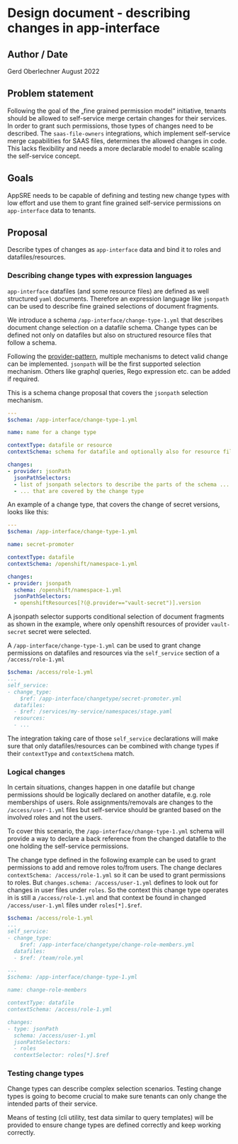# Design document - describing changes in app-interface

## Author / Date

Gerd Oberlechner
August 2022

## Problem statement

Following the goal of the „fine grained permission model“ initiative, tenants should be allowed to self-service merge certain changes for their services. In order to grant such permissions, those types of changes need to be described. The `saas-file-owners` integrations, which implement self-service merge capabilities for SAAS files, determines the allowed changes in code. This lacks flexibility and needs a more declarable model to enable scaling the self-service concept.

## Goals

AppSRE needs to be capable of defining and testing new change types with low effort and use them to grant fine grained self-service permissions on `app-interface` data to tenants.

## Proposal

Describe types of changes as `app-interface` data and bind it to roles and datafiles/resources.

### Describing change types with expression languages

`app-interface` datafiles (and some resource files) are defined as well structured `yaml` documents. Therefore an expression language like `jsonpath` can be used to describe fine grained selections of document fragments.

We introduce a schema `/app-interface/change-type-1.yml` that describes document change selection on a datafile schema. Change types can be defined not only on datafiles but also on structured resource files that follow a schema.

Following the [provider-pattern](https://gitlab.cee.redhat.com/service/app-interface/-/blob/master/docs/app-interface/qontract-reconcile-patterns.md#the-provider-pattern), multiple mechanisms to detect valid change can be implemented. `jsonpath` will be the first supported selection mechanism. Others like graphql queries, Rego expression etc. can be added if required.

This is a schema change proposal that covers the `jsonpath` selection mechanism.

```yaml
---
$schema: /app-interface/change-type-1.yml

name: name for a change type

contextType: datafile or resource
contextSchema: schema for datafile and optionally also for resource files

changes:
- provider: jsonPath
  jsonPathSelectors:
  - list of jsonpath selectors to describe the parts of the schema ...
  - ... that are covered by the change type
```

An example of a change type, that covers the change of secret versions, looks like this:

```yaml
---
$schema: /app-interface/change-type-1.yml

name: secret-promoter

contextType: datafile
contextSchema: /openshift/namespace-1.yml

changes:
- provider: jsonpath
  schema: /openshift/namespace-1.yml
  jsonPathSelectors:
  - openshiftResources[?(@.provider=="vault-secret")].version
```

A jsonpath selector supports conditional selection of document fragments as shown in the example, where only openshift resources of provider `vault-secret` secret were selected.

A `/app-interface/change-type-1.yml` can be used to grant change permissions on datafiles and resources via the `self_service` section of a `/access/role-1.yml`

```yaml
$schema: /access/role-1.yml
...
self_service:
- change_type:
    $ref: /app-interface/changetype/secret-promoter.yml
  datafiles:
  - $ref: /services/my-service/namespaces/stage.yaml
  resources:
  - ...
```

The integration taking care of those `self_service` declarations will make sure that only datafiles/resources can be combined with change types if their `contextType` and `contextSchema` match.

### Logical changes

In certain situations, changes happen in one datafile but change permissions should be logically declared on another datafile, e.g. role memberships of users. Role assignments/removals are changes to the `/access/user-1.yml` files but self-service should be granted based on the involved roles and not the users.

To cover this scenario, the `/app-interface/change-type-1.yml` schema will provide a way to declare a back reference from the changed datafile to the one holding the self-service permissions.

The change type defined in the following example can be used to grant permissions to add and remove roles to/from users. The change declares `contextSchema: /access/role-1.yml` so it can be used to grant permissions to roles. But `changes.schema: /access/user-1.yml` defines to look out for changes in user files under `roles`. So the context this change type operates in is still a `/access/role-1.yml` and that context be found in changed `/access/user-1.yml` files under `roles[*].$ref`.

```yaml
$schema: /access/role-1.yml
...
self_service:
- change_type:
    $ref: /app-interface/changetype/change-role-members.yml
  datafiles:
  - $ref: /team/role.yml

---
$schema: /app-interface/change-type-1.yml

name: change-role-members

contextType: datafile
contextSchema: /access/role-1.yml

changes:
- type: jsonPath
  schema: /access/user-1.yml
  jsonPathSelectors:
  - roles
  contextSelector: roles[*].$ref
```

### Testing change types

Change types can describe complex selection scenarios. Testing change types is going to become crucial to make sure tenants can only change the intended parts of their service.

Means of testing (cli utility, test data similar to query templates) will be provided to ensure change types are defined correctly and keep working correctly.

